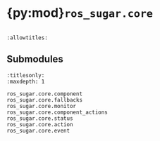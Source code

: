 # {py:mod}`ros_sugar.core`

```{py:module} ros_sugar.core
```

```{autodoc2-docstring} ros_sugar.core
:allowtitles:
```

## Submodules

```{toctree}
:titlesonly:
:maxdepth: 1

ros_sugar.core.component
ros_sugar.core.fallbacks
ros_sugar.core.monitor
ros_sugar.core.component_actions
ros_sugar.core.status
ros_sugar.core.action
ros_sugar.core.event
```

